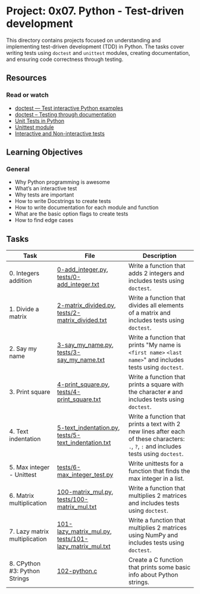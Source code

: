 # Project: 0x07. Python - Test-driven development

This directory contains projects focused on understanding and implementing test-driven development (TDD) in Python. The tasks cover writing tests using `doctest` and `unittest` modules, creating documentation, and ensuring code correctness through testing.

## Resources

### Read or watch

- [doctest — Test interactive Python examples](https://docs.python.org/3/library/doctest.html)
- [doctest – Testing through documentation](https://realpython.com/python-doctest/)
- [Unit Tests in Python](https://realpython.com/python-testing/)
- [Unittest module](https://docs.python.org/3/library/unittest.html)
- [Interactive and Non-interactive tests](https://www.geeksforgeeks.org/interactive-vs-non-interactive-mode-python/)

## Learning Objectives

### General

- Why Python programming is awesome
- What’s an interactive test
- Why tests are important
- How to write Docstrings to create tests
- How to write documentation for each module and function
- What are the basic option flags to create tests
- How to find edge cases

## Tasks

| Task                          | File                                                                                                                 | Description                                                                                                                            |
| ----------------------------- | -------------------------------------------------------------------------------------------------------------------- | -------------------------------------------------------------------------------------------------------------------------------------- |
| 0. Integers addition          | [0-add_integer.py](./0-add_integer.py), [tests/0-add_integer.txt](./tests/0-add_integer.txt)                         | Write a function that adds 2 integers and includes tests using `doctest`.                                                              |
| 1. Divide a matrix            | [2-matrix_divided.py](./2-matrix_divided.py), [tests/2-matrix_divided.txt](./tests/2-matrix_divided.txt)             | Write a function that divides all elements of a matrix and includes tests using `doctest`.                                             |
| 2. Say my name                | [3-say_my_name.py](./3-say_my_name.py), [tests/3-say_my_name.txt](./tests/3-say_my_name.txt)                         | Write a function that prints "My name is `<first name>` `<last name>`" and includes tests using `doctest`.                             |
| 3. Print square               | [4-print_square.py](./4-print_square.py), [tests/4-print_square.txt](./tests/4-print_square.txt)                     | Write a function that prints a square with the character `#` and includes tests using `doctest`.                                       |
| 4. Text indentation           | [5-text_indentation.py](./5-text_indentation.py), [tests/5-text_indentation.txt](./tests/5-text_indentation.txt)     | Write a function that prints a text with 2 new lines after each of these characters: `.`, `?`, `:` and includes tests using `doctest`. |
| 5. Max integer - Unittest     | [tests/6-max_integer_test.py](./tests/6-max_integer_test.py)                                                         | Write unittests for a function that finds the max integer in a list.                                                                   |
| 6. Matrix multiplication      | [100-matrix_mul.py](./100-matrix_mul.py), [tests/100-matrix_mul.txt](./tests/100-matrix_mul.txt)                     | Write a function that multiplies 2 matrices and includes tests using `doctest`.                                                        |
| 7. Lazy matrix multiplication | [101-lazy_matrix_mul.py](./101-lazy_matrix_mul.py), [tests/101-lazy_matrix_mul.txt](./tests/101-lazy_matrix_mul.txt) | Write a function that multiplies 2 matrices using NumPy and includes tests using `doctest`.                                            |
| 8. CPython #3: Python Strings | [102-python.c](./102-python.c)                                                                                       | Create a C function that prints some basic info about Python strings.                                                                  |
